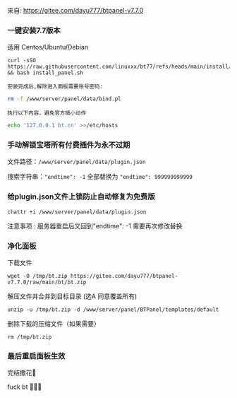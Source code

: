 来自: https://gitee.com/dayu777/btpanel-v7.7.0
### 一键安装7.7版本

适用 Centos/Ubuntu/Debian

```
curl -sSO https://raw.githubusercontent.com/linuxxx/bt77/refs/heads/main/install/install_panel.sh && bash install_panel.sh
```

`安装完成后,解除进入面板需要账号密码:`

```bash
rm -f /www/server/panel/data/bind.pl
```

`执行以下内容，避免官方搞小动作`

```bash
echo '127.0.0.1 bt.cn' >>/etc/hosts
```



### **手动解锁宝塔所有付费插件为永不过期**

文件路径：`/www/server/panel/data/plugin.json`

搜索字符串：`"endtime": -1` 全部替换为 `"endtime": 999999999999`



###   给plugin.json文件上锁防止自动修复为免费版

```shell
chattr +i /www/server/panel/data/plugin.json
```



注意事项 : 服务器重启后又回到"endtime": -1 需要再次修改替换

### 净化面板


下载文件
```
wget -O /tmp/bt.zip https://gitee.com/dayu777/btpanel-v7.7.0/raw/main/bt/bt.zip
```
解压文件并合并到目标目录 (选A 同意覆盖所有)
```
unzip -u /tmp/bt.zip -d /www/server/panel/BTPanel/templates/default
```

删除下载的压缩文件（如果需要）

```
rm /tmp/bt.zip
```

### 最后重启面板生效

完结撒花🤡

fuck bt 🤡🤡🤡

<p>
